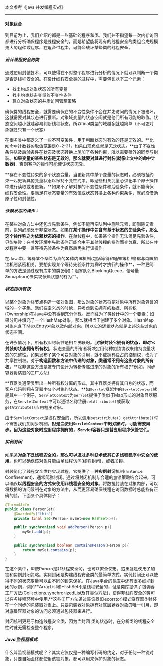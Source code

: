 本文参考《java 并发编程实战》

---

#### 对象组合

到目前为止，我们介绍的都是一些基础的程序和类。我们并不指望每一次内存访问都进行分析确保程序是线程安全的，而是希望能将现有的线程安全的类组合成规模更大的组件或程序。在组合过程中，可能会破坏某些类的线程安全。

##### 设计线程安全的类

通过使用封装技术，可以使得在不对整个程序进行分析的情况下就可以判断一个类是否是线程安全的。在设计线程安全类的过程中，需要包含以下三个元素：

- 找出构成对象状态的所有变量
- 找出约束状态变量的不变性条件
- 建立对象状态的并发访问管理策略

确保类的线程安全，就需要确保它的不变性条件不会在并发访问的情况下被破坏，这就需要对其状态进行推断。对象域变量的状态空间就是他们所有可能的取值。状态空间越小就越容易判断线程状态，所以final类型的域越多就越简单（不可变对象就是只有一个状态）

在很多类中都定义了一些不可变条件，用于判断状态时有效的还是无效的。**比如命中计数器的取值范围是0~2^31，如果出现负值就是无效状态。**由于不变性条件以及后验条件在状态及状态转换上施加了各种约束，所以需要额外的同步与封装。**如果变量的某些状态是无效的，那么就要对其进行封装(就像上文中的命中计数器)**，否则客户的操作可能使该状态无效。

**存在不变性约束的多个状态变量，当更新其中某个变量的状态时，必须根据约束一起更新其他变量状态以保持不变性约束。即这些相关变量必须在单个原子操作中进行读取或者更新。**如果不了解对象的不变性条件和后验条件，就不能确保线程安全性。要满足在状态变量的有效值或状态转换上各种约束条件，就必须借助原子性和封装性。

##### 依赖状态的操作：

在某些对象方法中还包含先验条件，例如不能再空队列中删除元素，即删除元素前，队列必须处于非空状态。如果在**某个操作中包含有基于状态的先验条件，那么这个操作称之为依赖状态的操作**。在单线程中，如果某个操作无法满足先验条件，只能失败：在并发环境中先验条件可能会由于其他线程的操作而变为真，所以在并发程序中要一直等待先验条件为真然后再执行该操作。

在Java中，等待某个条件为真的各种内置机制(包括等待和通知等机制)都与内置加锁机制紧密相关。要想实现某个等待先验条件为真时才执行的操作**，一种更简单的方法是通过现有库中的类(例如：阻塞队列BlockingQueue，信号量Semaphore)来实现依赖状态的行为**。

##### 状态的所有权

以某个对象为根节点构造一张对象图，那么对象的状态将是对象中所有对象包含的域的一个子集。我们在定义类的时候，只考虑到它拥有的数据，所有权(Ownership)在Java中没有得到充分体现。反而成为了类设计中的一个要素：如果分配并填充了一个HashMap对象，那么就相当于创建了多个对象。HashMap对象包含了Map.Entry对象以及内部对象，所以它的逻辑状态就是上述这些对象的状态空间。

在许多情况下，所有权和封装性是相互关联的。[**对象封装它拥有的状态，即对它封装的状态拥有所有权**]，状态变量的所有者将决定用何种加锁协议来维持变量状态的完整性。如果发布了某个可变对象的引用，就不载拥有独占的控制权，改为了共享控制权。对于**构造函数和方法中传进的对象，类通常不拥有这些对象的所有权**，**除非这些方法是被专门设计为转移传递进来的对象的所有权(**例如，同步容器封装器的工厂方法)

**容器类通常表型出一种所有权分离的形式，其中容器类拥有其自身的状态，而客户代码则拥有容器中各个对象的状态。**如`Servlet`框架中的`ServletContext`就是其中一个例子，`ServletContext`为`Servlet`提供了类似于Map形式的对象容器服务，在`ServletContext`中可以通过名称注册`setAtrribute()`或获取`getAtrribute()`应用程序对象。

由于`ServletContext`是线程安全的，所以调用`setAttribute() getAttribute()`时不需要我们加同步机制，**但是当使用`ServletContext`中的对象时，可能需要同步。因为这些对象时应用程序拥有的，Servlet容器只是替应用程序保管它们。**



##### 实例封闭

如果某**对象不是线程安全的，那么可以通过多种技术使其在多线程程序中安全的使用**。你可以确保该对象只能由单线程访问(线程封闭)，或者加锁。

封装简化了线程安全类的实现过程，它提供了一种**实例封闭**机制(Instance Confinement)，通常简称封闭。通过将封闭机制与合适的加锁策略结合起来，可以确保**以线程安全的方式来使用非线程安全的对象**。将数据封装在对象内部，可以将数据的访问限制在对象的方法中，从而更容易确保线程在访问数据时总能持有正确的锁。下面来个具体例子：

```java
@ThreadSafe
public class PersonSet{
    @GuardedBy("this")
    private final Set<Person> mySet=new HashSet<>();
    
    public synchronized void addPerson(Person p){
        mySet.add(p);
    }
    
    public synchronized boolean containsPerson(Person p){
        return mySet.contains(p);
    }
}
```

在这个类中，即使Person是非线程安全的，也可以安全使用。这里就是使用了加锁和实例封闭策略。实例封闭是构建线程安全类的最简单方式。实例封闭还可以使得不同的状态变量可以由不同的锁来保护。在Java平台的类库中还有很多线程封闭的示例，例如**ArrayList和HashSet不是线程安全的，但是类库提供了包装器工厂方法(Collections.synchronizedList及其类似方法)，使得非线程安全的类可以在多线程环境中使用.**这些工厂方法通过装饰器(Decorator)模式将容器类封装在一个同步的包装器对象上。只要包装器对象拥有对底层容器对象的唯一引用，即对底层容器对象的访问必须通过包装器来进行。

封闭机制更易于构造线程安全类，因为当封闭 类的状态时，在分析类的线程安全性时就无需检查整个程序。

##### Java 监视器模式

什么叫监视器模式呢？？其实它仅仅是一种编写代码的约定，对于任何一种锁对象，只要自始至终都使用该锁对象，都可以用来保护对象的状态。













































